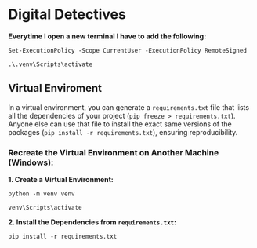 # Digital Detectives 


**Everytime I open a new terminal I have to add the following:**
```
Set-ExecutionPolicy -Scope CurrentUser -ExecutionPolicy RemoteSigned
```
```
.\.venv\Scripts\activate       
```
## Virtual Enviroment 

In a virtual environment, you can generate a `requirements.txt` file that lists all the dependencies of your project (`pip freeze > requirements.txt`). Anyone else can use that file to install the exact same versions of the packages (`pip install -r requirements.txt`), ensuring reproducibility.

### Recreate the Virtual Environment on Another Machine (Windows):
**1. Create a Virtual Environment:**
  ```
  python -m venv venv
  ```
  ```
  venv\Scripts\activate
  ```
**2. Install the Dependencies from `requirements.txt`:**
  ```
  pip install -r requirements.txt
  ```
